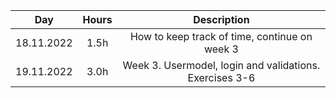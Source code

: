 | Day       | Hours| Description  |
| :-------: |:----:| :-----------:|
| 18.11.2022| 1.5h | How to keep track of time, continue on week 3 |
| 19.11.2022| 3.0h | Week 3. Usermodel, login and validations. Exercises 3-6 |
